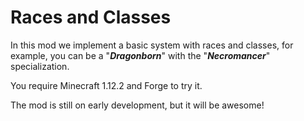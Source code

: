 # Races and Classes

In this mod we implement a basic system with races and classes, for example, you can be a "***Dragonborn***" with the "***Necromancer***" specialization.

You require Minecraft 1.12.2 and Forge to try it.

The mod is still on early development, but it will be  awesome!
